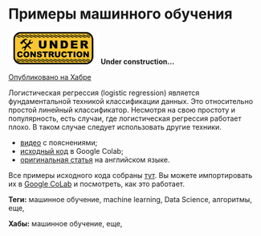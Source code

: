 # Примеры машинного обучения

![Under construction](../data/2019.09.25-under-construction-icon.png)
**Under construction...**

[Опубликовано на Хабре]()

Логистическая регрессия (logistic regression) является фундаментальной техникой классификации данных. Это относительно простой линейный классификатор. Несмотря на свою простоту и популярность, есть случаи, где логистическая регрессия работает плохо. В таком случае следует использовать другие техники.
  * [видео](https://youtu.be/RDp0Iegae70) с пояснениями;
  * [исходный код](https://colab.research.google.com/drive/1TJEfTkfuXscEndBe0Yb95x-BEDbLejYq#scrollTo=ODQEiw9TnjIY) в Google Colab;
  * [оригинальная статья](https://realpython.com/logistic-regression-python) на английском языке.

Все примеры исходного кода собраны [тут](../code_examples). Вы можете импортировать их в [Google CoLab](https://colab.research.google.com) и посмотреть, как это работает. 

**Теги:** машинное обучение, machine learning, Data Science, алгоритмы, еще,

**Хабы:** машинное обучение, еще,
